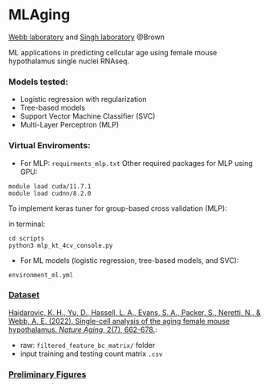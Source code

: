# MLAging
[Webb laboratory](https://www.webblabatbrown.com/) and [Singh laboratory](https://rsinghlab.org/) @Brown

ML applications in predicting cellcular age using female mouse hypothalamus single nuclei RNAseq. 

### Models tested:
- Logistic regression with regularization
- Tree-based models
- Support Vector Machine Classifier (SVC)
- Multi-Layer Perceptron (MLP)


### Virtual Enviroments:

- For MLP: ```requirments_mlp.txt```
Other required packages for MLP using GPU:
```
module load cuda/11.7.1
module load cudnn/8.2.0
```
To implement keras tuner for group-based cross validation (MLP): 

in terminal: 
``` 
cd scripts
python3 mlp_kt_4cv_console.py
```

- For ML models (logistic regression, tree-based models, and SVC):

```environment_ml.yml```

### [Dataset](https://drive.google.com/drive/folders/1AxRl1PlOIWvgR9lBwkHN-pPNbX9ELou_?usp=sharing)
[Hajdarovic, K. H., Yu, D., Hassell, L. A., Evans, S. A., Packer, S., Neretti, N., & Webb, A. E. (2022). Single-cell analysis of the aging female mouse hypothalamus. *Nature Aging*, 2(7), 662-678.](https://www.nature.com/articles/s43587-022-00246-4):
- raw: ```filtered_feature_bc_matrix/``` folder
- input training and testing count matrix ```.csv```

### [Preliminary Figures](https://drive.google.com/file/d/1eoS2lvJQm9viL1mqS9ujvOfcdE419Cn4/view?usp=sharing)



